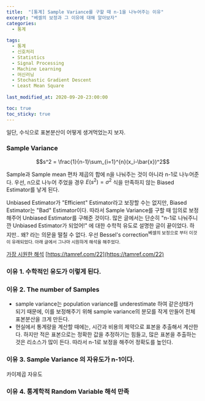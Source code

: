```yaml
---
title:  "[통계] Sample Variance를 구할 때 n-1을 나누어주는 이유"
excerpt: "베셀의 보정과 그 이유에 대해 알아보자"
categories:
  - 통계
  
tags:
  - 통계
  - 신호처리
  - Statistics
  - Signal Processing
  - Machine Learning
  - 머신러닝
  - Stochastic Gradient Descent
  - Least Mean Square
  
last_modified_at: 2020-09-20-23:00:00

toc: true
toc_sticky: true
---
```


일단, 수식으로 표본분산이 어떻게 생겨먹었는지 보자.

### Sample Variance

$$s^2 = \frac{1}{n-1}\sum_{i=1}^{n}(x_i-\bar{x})^2$$

Sample과 Sample mean 편차 제곱의 합에 n을 나눠주는 것이 아니라 n-1로 나누어준다. 우선, n으로 나누어 주었을 경우 $E(s^2) = \sigma^2$ 식을 만족하지 않는 Biased Estimator를 낳게 된다.

Unbiased Estimator가 "Efficient" Estimator라고 보장할 수는 없지만, Biased Estimator는 "Bad" Estimator이다. 따라서 Sample Variance를 구할 때 임의로 보정해주어 Unbiased Estimator를 구해준 것이다. 많은 글에서는 단순히 "n-1로 나눠주니깐 Unbiased Estimator가 되었어!" 에 대한 수학적 유도로 설명한 글이 끝이었다. 하지만.. 왜? 라는 의문을 떨칠 수 없다. 우선 Bessel's correction<sup>베셀의 보정<sup></sup>으로 부터 이것이 유래되었다. 아래 글에서 그나마 시원하게 해석을 해주었다. 

[가장 시원한 해석](https://blog.naver.com/sw4r/221021838997)
[https://tamref.com/22](https://tamref.com/22)
### 이유 1. 수학적인 유도가 이렇게 된다.

### 이유 2. The number of Samples  
- sample variance는 population variance를 underestimate 하여 같은상태가 되기 때문에, 이를 보정해주기 위해 sample variance의 분모를 작게 만들어 전체 표본분산을 크게 만든다.
- 현실에서 통계량을 계산할 때에는, 시간과 비용의 제약으로 표본을 추출해서 계산한다. 하지만 적은 표본으로는 정확한 값을 추정하기는 힘들고, 많은 표본을 추출하는 것은 리소스가 많이 든다. 따라서 n-1로 보정을 해주어 정확도를 높인다.

### 이유 3. Sample Variance 의 자유도가 n-1이다.
카이제곱 자유도

### 이유 4. 통계학적 Random Variable 해석 만족
